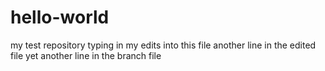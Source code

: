 # hello-world
my test repository
typing in my edits into this file
another line in the edited file
yet another line in the branch file
